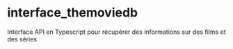 # interface_themoviedb
Interface API en Typescript pour récupérer des informations sur des films et des séries
